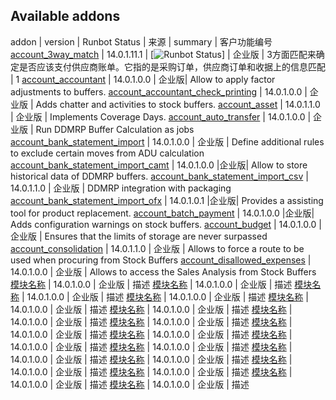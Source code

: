 
Available addons
----------------
addon | version | Runbot Status | 来源 | summary | 客户功能编号
[account_3way_match](account_3way_match/) | 14.0.1.11.1 | [![Runbot Status](https://runbot.odoo-community.org/runbot/badge/flat/165/14.0.svg)] | 企业版 | 3方面匹配来确定是否应该支付供应商账单。它指的是采购订单，供应商订单和收据上的信息匹配 | 1
[account_accountant](ddmrp_adjustment/) | 14.0.1.0.0 | 企业版| Allow to apply factor adjustments to buffers.
[account_accountant_check_printing](ddmrp_chatter/) | 14.0.1.0.0 | 企业版 | Adds chatter and activities to stock buffers.
[account_asset](ddmrp_coverage_days/) | 14.0.1.1.0 | 企业版 | Implements Coverage Days.
[account_auto_transfer](ddmrp_cron_actions_as_job/) | 14.0.1.0.0 | 企业版 | Run DDMRP Buffer Calculation as jobs
[account_bank_statement_import](ddmrp_exclude_moves_adu_calc/) | 14.0.1.0.0 | 企业版 | Define additional rules to exclude certain moves from ADU calculation
[account_bank_statement_import_camt](ddmrp_history/) | 14.0.1.0.0 |企业版| Allow to store historical data of DDMRP buffers.
[account_bank_statement_import_csv](ddmrp_packaging/) | 14.0.1.1.0 | 企业版 | DDMRP integration with packaging
[account_bank_statement_import_ofx](ddmrp_product_replace/) | 14.0.1.0.1 |企业版| Provides a assisting tool for product replacement.
[account_batch_payment](ddmrp_warning/) | 14.0.1.0.0 |企业版| Adds configuration warnings on stock buffers.
[account_budget](stock_buffer_capacity_limit/) | 14.0.1.0.0 | 企业版 | Ensures that the limits of storage are never surpassed
[account_consolidation](stock_buffer_route/) | 14.0.1.1.0 | 企业版 | Allows to force a route to be used when procuring from Stock Buffers
[account_disallowed_expenses](stock_buffer_sales_analysis/) | 14.0.1.0.0 | 企业版 | Allows to access the Sales Analysis from Stock Buffers
[模块名称](stock_buffer_sales_analysis/) | 14.0.1.0.0 | 企业版 | 描述
[模块名称](stock_buffer_sales_analysis/) | 14.0.1.0.0 | 企业版 | 描述
[模块名称](stock_buffer_sales_analysis/) | 14.0.1.0.0 | 企业版 | 描述
[模块名称](stock_buffer_sales_analysis/) | 14.0.1.0.0 | 企业版 | 描述
[模块名称](stock_buffer_sales_analysis/) | 14.0.1.0.0 | 企业版 | 描述
[模块名称](stock_buffer_sales_analysis/) | 14.0.1.0.0 | 企业版 | 描述
[模块名称](stock_buffer_sales_analysis/) | 14.0.1.0.0 | 企业版 | 描述
[模块名称](stock_buffer_sales_analysis/) | 14.0.1.0.0 | 企业版 | 描述
[模块名称](stock_buffer_sales_analysis/) | 14.0.1.0.0 | 企业版 | 描述
[模块名称](stock_buffer_sales_analysis/) | 14.0.1.0.0 | 企业版 | 描述
[模块名称](stock_buffer_sales_analysis/) | 14.0.1.0.0 | 企业版 | 描述
[模块名称](stock_buffer_sales_analysis/) | 14.0.1.0.0 | 企业版 | 描述
[模块名称](stock_buffer_sales_analysis/) | 14.0.1.0.0 | 企业版 | 描述
[模块名称](stock_buffer_sales_analysis/) | 14.0.1.0.0 | 企业版 | 描述
[模块名称](stock_buffer_sales_analysis/) | 14.0.1.0.0 | 企业版 | 描述
[模块名称](stock_buffer_sales_analysis/) | 14.0.1.0.0 | 企业版 | 描述
[模块名称](stock_buffer_sales_analysis/) | 14.0.1.0.0 | 企业版 | 描述
[模块名称](stock_buffer_sales_analysis/) | 14.0.1.0.0 | 企业版 | 描述

[//]: # (end addons)

<!-- prettier-ignore-end -->
